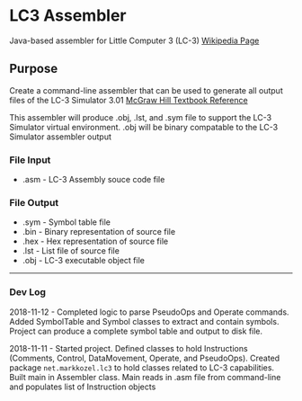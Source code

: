 # LC3 Assembler
Java-based assembler for Little Computer 3 (LC-3) [Wikipedia Page](https://en.wikipedia.org/wiki/LC-3)

## Purpose
Create a command-line assembler that can be used to generate all output files of the LC-3 Simulator 3.01 [McGraw Hill Textbook Reference](http://highered.mheducation.com/sites/0072467509/index.html)

This assembler will produce .obj, .lst, and .sym file to support the LC-3 Simulator virtual environment. .obj will be binary compatable to the LC-3 Simulator assembler output

### File Input
* .asm - LC-3 Assembly souce code file
### File Output
* .sym - Symbol table file
* .bin - Binary representation of source file
* .hex - Hex representation of source file
* .lst - List file of source file
* .obj - LC-3 executable object file

---
### Dev Log

2018-11-12 - Completed logic to parse PseudoOps and Operate commands. Added SymbolTable and Symbol classes to extract and contain symbols. Project can produce a complete symbol table and output to disk file.

2018-11-11 - Started project. Defined classes to hold Instructions (Comments, Control, DataMovement, Operate, and PseudoOps). Created package `net.markkozel.lc3` to hold classes related to LC-3 capabilities. Built main in Assembler class. Main reads in .asm file from command-line and populates list of Instruction objects


